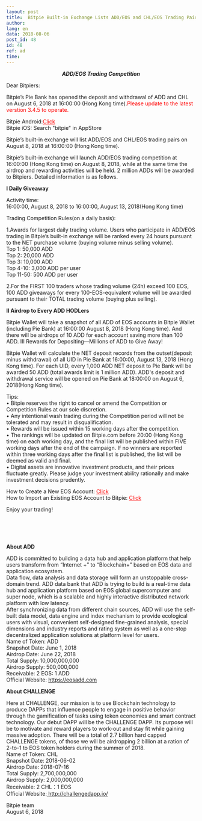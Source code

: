 ```yaml
---
layout: post
title:  Bitpie Built-in Exchange Lists ADD/EOS and CHL/EOS Trading Pairs
author: 
lang: en
data: 2018-08-06
post_id: 48
id: 48
ref: ad
time: 
---
```



<h5 style="margin:0 auto;display:block;text-align:center;margin-top:10px"> ADD/EOS Trading Competition </h5>


Dear Bitpiers:<br/>


Bitpie’s Pie Bank has opened the deposit and withdrawal of ADD and CHL on August 6, 2018 at 16:00:00 (Hong Kong time).<span style="color:red">Please update to the latest verstion 3.4.5 to operate.</a>

Bitpie Android:<a href="https://bitpie.com/android/" target="_blank" style="color:red">Click</a><br/>
Bitpie iOS: Search "bitpie" in AppStore

Bitpie’s built-in exchange will list ADD/EOS and CHL/EOS trading pairs on August 8, 2018 at 16:00:00 (Hong Kong time).

Bitpie’s built-in exchange will launch ADD/EOS trading competition at 16:00:00 (Hong Kong time) on August 8, 2018, while at the same time the airdrop and rewarding activities will be held. 2 million ADDs will be awarded to Bitpiers.
Detailed information is as follows.


<strong>I Daily Giveaway</strong>

Activity time: <br/>
16:00:00, August 8, 2018 to 16:00:00, August 13, 2018(Hong Kong time) 

Trading Competition Rules(on a daily basis):

1.Awards for largest daily trading volume. Users who participate in ADD/EOS trading in Bitpie’s built-in exchange will be ranked every 24 hours pursuant to the NET purchase volume (buying volume minus selling volume).<br/>
Top 1: 50,000 ADD<br/>
Top 2: 20,000 ADD<br/>
Top 3: 10,000 ADD<br/>
Top 4-10: 3,000 ADD per user<br/>
Top 11-50: 500 ADD per user<br/>

2.For the FIRST 100 traders whose trading volume (24h) exceed 100 EOS, 100 ADD giveaways for every 100-EOS-equivalent volume will be awarded pursuant to their TOTAL trading volume (buying plus selling).

<strong>II Airdrop to Every ADD HODLers </strong>
                 
Bitpie Wallet will take a snapshot of all ADD of EOS accounts in Bitpie Wallet (including Pie Bank) at 16:00:00 August 8, 2018 (Hong Kong time). And there will be airdrops of 10 ADD for each account saving more than 100 ADD. 
III Rewards for Depositing—Millions of ADD to Give Away!

Bitpie Wallet will calculate the NET deposit records from the outset(deposit minus withdrawal) of all UID in Pie Bank at 16:00:00, August 13, 2018 (Hong Kong time). For each UID, every 1,000 ADD NET deposit to Pie Bank will be awarded 50 ADD (total awards limit is 1 million ADD).
ADD's deposit and withdrawal service will be opened on Pie Bank at 18:00:00 on August 6, 2018(Hong Kong time).

Tips:<br/>
•	Bitpie reserves the right to cancel or amend the Competition or Competition Rules at our sole discretion.<br/>
•	Any intentional wash trading during the Competition period will not be tolerated and may result in disqualification.<br/>
•	Rewards will be issued within 15 working days after the competition.<br/>
•	The rankings will be updated on Bitpie.com before 20:00 (Hong Kong time) on each working day, and the final list will be published within FIVE working days after the end of the campaign. If no winners are reported within three working days after the final list is published, the list will be deemed as valid and final.<br/>
•	Digital assets are innovative investment products, and their prices fluctuate greatly. Please judge your investment ability rationally and make investment decisions prudently.<br/>


How to Create a New EOS Account: <a href="http://docs.bitpie.com/en/latest/eosaccount/index.html" target="_blank" style="color:red">Click</a><br/>
How to Import an Existing EOS Account to Bitpie: <a href="http://docs.bitpie.com/en/latest/privateKeyImport/index.html" target="_blank" style="color:red">Click</a>


Enjoy your trading!


<br/>
<br/>
<br/>
<br/>
<strong>About ADD</strong>

ADD is committed to building a data hub and application platform that help users transform from “Internet +” to “Blockchain+” based on EOS data and application ecosystem. <br/>
Data flow, data analysis and data storage will form an unstoppable cross-domain trend. ADD data bank that ADD is trying to build is a real-time data hub and application platform based on EOS global supercomputer and super node, which is a scalable and highly interactive distributed network platform with low latency.<br/>
After synchronizing data from different chain sources, ADD will use the self-built data model, data engine and index mechanism to provide ecological users with visual, convenient self-designed fine-grained analysis, special dimensions and industry reports and rating system as well as a one-stop decentralized application solutions at platform level for users.<br/>
Name of Token: ADD<br/>
Snapshot Date: June 1, 2018<br/>
Airdrop Date: June 22, 2018<br/>
Total Supply: 10,000,000,000<br/>
Airdrop Supply: 500,000,000<br/>
Receivable: 2 EOS: 1 ADD<br/>
Official Website: <a href="https://eosadd.com" target="_blank">https://eosadd.com</a>

<strong>About CHALLENGE</strong>

Here at CHALLENGE, our mission is to use Blockchain technology to produce DAPPs that influence people to engage in positive behavior through the gamification of tasks using token economies and smart contract technology. Our debut DAPP will be the CHALLENGE DAPP. Its purpose will be to motivate and reward players to work-out and stay fit while gaining massive adoption. There will be a total of 2.7 billion hard capped CHALLENGE tokens, of those we will be airdropping 2 billion at a ration of 2-to-1 to EOS token holders during the summer of 2018.<br/>
Name of Token: CHL<br/>
Snapshot Date: 2018-06-02<br/>
Airdrop Date: 2018-07-16<br/>
Total Supply: 2,700,000,000<br/>
Airdrop Supply: 2,000,000,000<br/>
Receivable: 2 CHL：1 EOS<br/>
Official Website:<a href="http://challengedapp.io/" target="_blank"> http://challengedapp.io/</a>


Bitpie team<br/>
August 6, 2018

